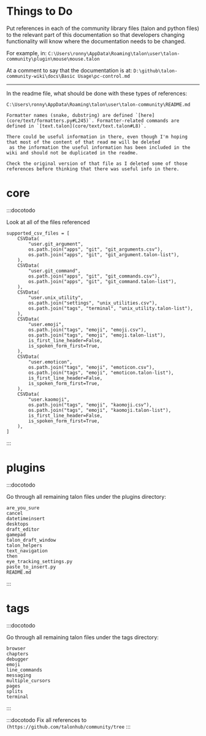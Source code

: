 # Things to Do

Put references in each of the community library files (talon and python files) to the relevant part of this documentation
so that developers changing functionality will know where the documentation needs to be changed.

For example, in:
`C:\Users\ronny\AppData\Roaming\talon\user\talon-community\plugin\mouse\mouse.talon`

At a comment to say that the documentation is at:
`D:\github\talon-community-wiki\docs\Basic Usage\pc-control.md`

---

In the readme file, what should be done with these types of references:

```
C:\Users\ronny\AppData\Roaming\talon\user\talon-community\README.md

Formatter names (snake, dubstring) are defined `[here](core/text/formatters.py#L245)`. Formatter-related commands are defined in `[text.talon](core/text/text.talon#L8)`.

There could be useful information in there, even though I'm hoping that most of the content of that read me will be deleted
 as the information the useful information has been included in the wiki and should not be duplicated in the readme.

Check the original version of that file as I deleted some of those references before thinking that there was useful info in there.
```

# core

:::docotodo

Look at all of the files referenced

```
supported_csv_files = [
    CSVData(
        "user.git_argument",
        os.path.join("apps", "git", "git_arguments.csv"),
        os.path.join("apps", "git", "git_argument.talon-list"),
    ),
    CSVData(
        "user.git_command",
        os.path.join("apps", "git", "git_commands.csv"),
        os.path.join("apps", "git", "git_command.talon-list"),
    ),
    CSVData(
        "user.unix_utility",
        os.path.join("settings", "unix_utilities.csv"),
        os.path.join("tags", "terminal", "unix_utility.talon-list"),
    ),
    CSVData(
        "user.emoji",
        os.path.join("tags", "emoji", "emoji.csv"),
        os.path.join("tags", "emoji", "emoji.talon-list"),
        is_first_line_header=False,
        is_spoken_form_first=True,
    ),
    CSVData(
        "user.emoticon",
        os.path.join("tags", "emoji", "emoticon.csv"),
        os.path.join("tags", "emoji", "emoticon.talon-list"),
        is_first_line_header=False,
        is_spoken_form_first=True,
    ),
    CSVData(
        "user.kaomoji",
        os.path.join("tags", "emoji", "kaomoji.csv"),
        os.path.join("tags", "emoji", "kaomoji.talon-list"),
        is_first_line_header=False,
        is_spoken_form_first=True,
    ),
]
```

:::

# plugins

:::docotodo

Go through all remaining talon files under the plugins directory:

```
are_you_sure
cancel
datetimeinsert
desktops
draft_editor
gamepad
talon_draft_window
talon_helpers
text_navigation
then
eye_tracking_settings.py
paste_to_insert.py
README.md
```

:::


# tags

:::docotodo

Go through all remaining talon files under the tags directory:

```
browser
chapters
debugger
emoji
line_commands
messaging
multiple_cursors
pages
splits
terminal
```

:::

:::docotodo
Fix all references to `(https://github.com/talonhub/community/tree`
:::
